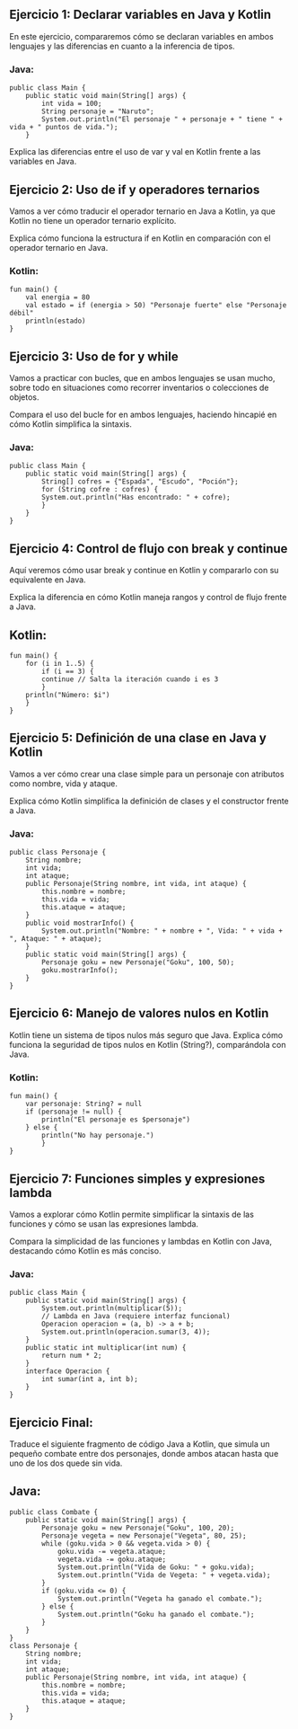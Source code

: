 ## Ejercicio 1: Declarar variables en Java y Kotlin
En este ejercicio, compararemos cómo se declaran variables en ambos lenguajes y las
diferencias en cuanto a la inferencia de tipos.

### Java:
    public class Main {
        public static void main(String[] args) {
            int vida = 100;
            String personaje = "Naruto";
            System.out.println("El personaje " + personaje + " tiene " + vida + " puntos de vida.");
        }


Explica las diferencias entre el uso de var y val en Kotlin frente a las variables en Java.

## Ejercicio 2: Uso de if y operadores ternarios
Vamos a ver cómo traducir el operador ternario en Java a Kotlin, ya que Kotlin no tiene un
operador ternario explícito.

Explica cómo funciona la estructura if en Kotlin en comparación con el operador ternario en
Java.

### Kotlin:
    fun main() {
        val energia = 80
        val estado = if (energia > 50) "Personaje fuerte" else "Personaje débil"
        println(estado)
    }

## Ejercicio 3: Uso de for y while

Vamos a practicar con bucles, que en ambos lenguajes se usan mucho, sobre todo en
situaciones como recorrer inventarios o colecciones de objetos.

Compara el uso del bucle for en ambos lenguajes, haciendo hincapié en cómo Kotlin
simplifica la sintaxis.

### Java:
    public class Main {
        public static void main(String[] args) {
            String[] cofres = {"Espada", "Escudo", "Poción"};
            for (String cofre : cofres) {
            System.out.println("Has encontrado: " + cofre);
            }
        }
    }

## Ejercicio 4: Control de flujo con break y continue

Aquí veremos cómo usar break y continue en Kotlin y compararlo con su equivalente en
Java.

Explica la diferencia en cómo Kotlin maneja rangos y control de flujo frente a Java.

## Kotlin:
    fun main() {
        for (i in 1..5) {
            if (i == 3) {
            continue // Salta la iteración cuando i es 3
            }
        println("Número: $i")
        }
    }

## Ejercicio 5: Definición de una clase en Java y Kotlin

Vamos a ver cómo crear una clase simple para un personaje con atributos como nombre,
vida y ataque.

Explica cómo Kotlin simplifica la definición de clases y el constructor frente a Java.

### Java:
    public class Personaje {
        String nombre;
        int vida;
        int ataque;
        public Personaje(String nombre, int vida, int ataque) {
            this.nombre = nombre;
            this.vida = vida;
            this.ataque = ataque;
        }
        public void mostrarInfo() {
            System.out.println("Nombre: " + nombre + ", Vida: " + vida + ", Ataque: " + ataque);
        }
        public static void main(String[] args) {
            Personaje goku = new Personaje("Goku", 100, 50);
            goku.mostrarInfo();
        }
    }

## Ejercicio 6: Manejo de valores nulos en Kotlin

Kotlin tiene un sistema de tipos nulos más seguro que Java. Explica cómo funciona la
seguridad de tipos nulos en Kotlin (String?), comparándola con Java.

### Kotlin:
    fun main() {
        var personaje: String? = null
        if (personaje != null) {
            println("El personaje es $personaje")
        } else {
            println("No hay personaje.")
            }
    }

## Ejercicio 7: Funciones simples y expresiones lambda

Vamos a explorar cómo Kotlin permite simplificar la sintaxis de las funciones y cómo se usan
las expresiones lambda.

Compara la simplicidad de las funciones y lambdas en Kotlin con Java, destacando cómo
Kotlin es más conciso.

### Java:
    public class Main {
        public static void main(String[] args) {
            System.out.println(multiplicar(5));
            // Lambda en Java (requiere interfaz funcional)
            Operacion operacion = (a, b) -> a + b;
            System.out.println(operacion.sumar(3, 4));
        }
        public static int multiplicar(int num) {
            return num * 2;
        }
        interface Operacion {
            int sumar(int a, int b);
        }
    }

## Ejercicio Final:
Traduce el siguiente fragmento de código Java a Kotlin, que simula un pequeño combate
entre dos personajes, donde ambos atacan hasta que uno de los dos quede sin vida.

## Java:
    public class Combate {
        public static void main(String[] args) {
            Personaje goku = new Personaje("Goku", 100, 20);
            Personaje vegeta = new Personaje("Vegeta", 80, 25);
            while (goku.vida > 0 && vegeta.vida > 0) {
                goku.vida -= vegeta.ataque;
                vegeta.vida -= goku.ataque;
                System.out.println("Vida de Goku: " + goku.vida);
                System.out.println("Vida de Vegeta: " + vegeta.vida);
            }
            if (goku.vida <= 0) {
                System.out.println("Vegeta ha ganado el combate.");
            } else {
                System.out.println("Goku ha ganado el combate.");
            }
        }
    }
    class Personaje {
        String nombre;
        int vida;
        int ataque;
        public Personaje(String nombre, int vida, int ataque) {
            this.nombre = nombre;
            this.vida = vida;
            this.ataque = ataque;
        }
    }
